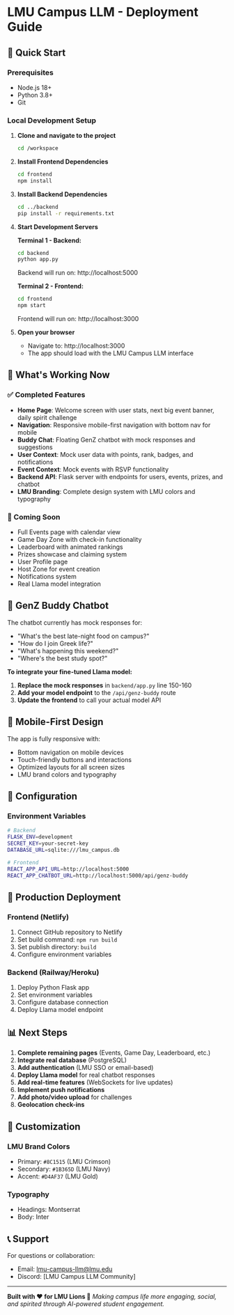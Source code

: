 # LMU Campus LLM - Deployment Guide

## 🚀 Quick Start

### Prerequisites
- Node.js 18+
- Python 3.8+
- Git

### Local Development Setup

1. **Clone and navigate to the project**
   ```bash
   cd /workspace
   ```

2. **Install Frontend Dependencies**
   ```bash
   cd frontend
   npm install
   ```

3. **Install Backend Dependencies**
   ```bash
   cd ../backend
   pip install -r requirements.txt
   ```

4. **Start Development Servers**

   **Terminal 1 - Backend:**
   ```bash
   cd backend
   python app.py
   ```
   Backend will run on: http://localhost:5000

   **Terminal 2 - Frontend:**
   ```bash
   cd frontend
   npm start
   ```
   Frontend will run on: http://localhost:3000

5. **Open your browser**
   - Navigate to: http://localhost:3000
   - The app should load with the LMU Campus LLM interface

## 🎯 What's Working Now

### ✅ Completed Features
- **Home Page**: Welcome screen with user stats, next big event banner, daily spirit challenge
- **Navigation**: Responsive mobile-first navigation with bottom nav for mobile
- **Buddy Chat**: Floating GenZ chatbot with mock responses and suggestions
- **User Context**: Mock user data with points, rank, badges, and notifications
- **Event Context**: Mock events with RSVP functionality
- **Backend API**: Flask server with endpoints for users, events, prizes, and chatbot
- **LMU Branding**: Complete design system with LMU colors and typography

### 🚧 Coming Soon
- Full Events page with calendar view
- Game Day Zone with check-in functionality
- Leaderboard with animated rankings
- Prizes showcase and claiming system
- User Profile page
- Host Zone for event creation
- Notifications system
- Real Llama model integration

## 🤖 GenZ Buddy Chatbot

The chatbot currently has mock responses for:
- "What's the best late-night food on campus?"
- "How do I join Greek life?"
- "What's happening this weekend?"
- "Where's the best study spot?"

**To integrate your fine-tuned Llama model:**

1. **Replace the mock responses** in `backend/app.py` line 150-160
2. **Add your model endpoint** to the `/api/genz-buddy` route
3. **Update the frontend** to call your actual model API

## 📱 Mobile-First Design

The app is fully responsive with:
- Bottom navigation on mobile devices
- Touch-friendly buttons and interactions
- Optimized layouts for all screen sizes
- LMU brand colors and typography

## 🔧 Configuration

### Environment Variables
```bash
# Backend
FLASK_ENV=development
SECRET_KEY=your-secret-key
DATABASE_URL=sqlite:///lmu_campus.db

# Frontend
REACT_APP_API_URL=http://localhost:5000
REACT_APP_CHATBOT_URL=http://localhost:5000/api/genz-buddy
```

## 🚀 Production Deployment

### Frontend (Netlify)
1. Connect GitHub repository to Netlify
2. Set build command: `npm run build`
3. Set publish directory: `build`
4. Configure environment variables

### Backend (Railway/Heroku)
1. Deploy Python Flask app
2. Set environment variables
3. Configure database connection
4. Deploy Llama model endpoint

## 📊 Next Steps

1. **Complete remaining pages** (Events, Game Day, Leaderboard, etc.)
2. **Integrate real database** (PostgreSQL)
3. **Add authentication** (LMU SSO or email-based)
4. **Deploy Llama model** for real chatbot responses
5. **Add real-time features** (WebSockets for live updates)
6. **Implement push notifications**
7. **Add photo/video upload** for challenges
8. **Geolocation check-ins**

## 🎨 Customization

### LMU Brand Colors
- Primary: `#8C1515` (LMU Crimson)
- Secondary: `#1B365D` (LMU Navy)
- Accent: `#D4AF37` (LMU Gold)

### Typography
- Headings: Montserrat
- Body: Inter

## 📞 Support

For questions or collaboration:
- Email: lmu-campus-llm@lmu.edu
- Discord: [LMU Campus LLM Community]

---

**Built with ❤️ for LMU Lions 🦁**
*Making campus life more engaging, social, and spirited through AI-powered student engagement.*